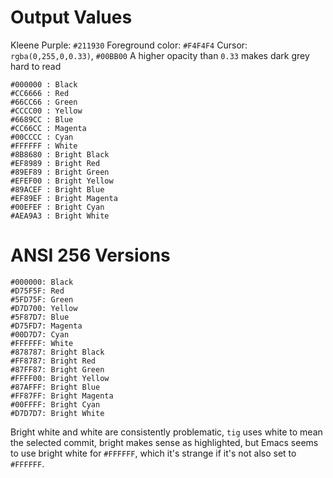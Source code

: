 # Output Values

Kleene Purple: `#211930`
Foreground color: `#F4F4F4`
Cursor: `rgba(0,255,0,0.33)`, `#00BB00`
A higher opacity than `0.33` makes dark grey hard to read

```
#000000 : Black
#CC6666 : Red
#66CC66 : Green
#CCCC00 : Yellow
#6689CC : Blue
#CC66CC : Magenta
#00CCCC : Cyan
#FFFFFF : White
#8B8680 : Bright Black
#EF8989 : Bright Red
#89EF89 : Bright Green
#EFEF00 : Bright Yellow
#89ACEF : Bright Blue
#EF89EF : Bright Magenta
#00EFEF : Bright Cyan
#AEA9A3 : Bright White
```

# ANSI 256 Versions

```
#000000: Black
#D75F5F: Red
#5FD75F: Green
#D7D700: Yellow
#5F87D7: Blue
#D75FD7: Magenta
#00D7D7: Cyan
#FFFFFF: White
#878787: Bright Black
#FF8787: Bright Red
#87FF87: Bright Green
#FFFF00: Bright Yellow
#87AFFF: Bright Blue
#FF87FF: Bright Magenta
#00FFFF: Bright Cyan
#D7D7D7: Bright White
```

Bright white and white are consistently problematic, `tig` uses white to mean the selected commit, bright makes sense as highlighted, but Emacs seems to use bright white for `#FFFFFF`, which it's strange if it's not also set to `#FFFFFF`.
